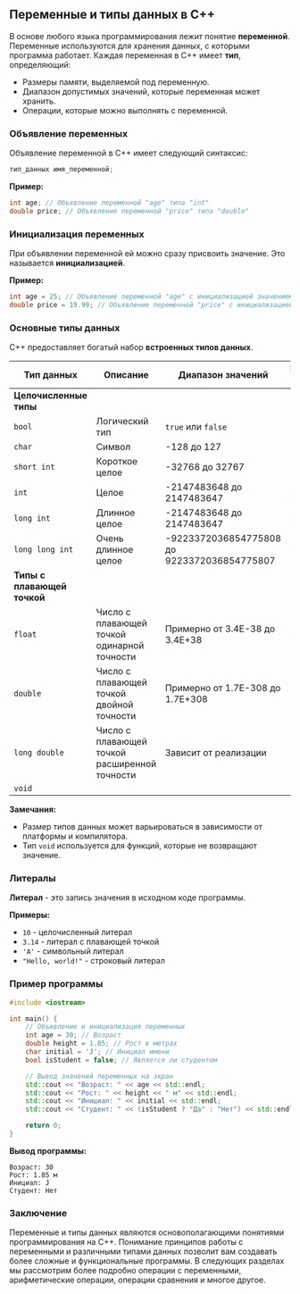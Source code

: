 ## Переменные и типы данных в C++

В основе любого языка программирования лежит понятие **переменной**. Переменные используются для хранения данных, с которыми программа работает. Каждая переменная в C++ имеет **тип**, определяющий:

- Размеры памяти, выделяемой под переменную.
- Диапазон допустимых значений, которые переменная может хранить.
- Операции, которые можно выполнять с переменной.

### Объявление переменных

Объявление переменной в C++ имеет следующий синтаксис:

```c++
тип_данных имя_переменной;
```

**Пример:**

```c++
int age; // Объявление переменной "age" типа "int"
double price; // Объявление переменной "price" типа "double"
```

### Инициализация переменных

При объявлении переменной ей можно сразу присвоить значение. Это называется **инициализацией**. 

**Пример:**

```c++
int age = 25; // Объявление переменной "age" с инициализацией значением 25
double price = 19.99; // Объявление переменной "price" с инициализацией значением 19.99
```

### Основные типы данных

C++ предоставляет богатый набор **встроенных типов данных**. 

| Тип данных | Описание | Диапазон значений | Размер (байт) |
|---|---|---|---|
| **Целочисленные типы** | | | |
| `bool` | Логический тип | `true` или `false` | 1 |
| `char` | Символ | -128 до 127 | 1 |
| `short int` | Короткое целое | -32768 до 32767 | 2 |
| `int` | Целое | -2147483648 до 2147483647 | 4 |
| `long int` | Длинное целое | -2147483648 до 2147483647 | 4 |
| `long long int` | Очень длинное целое | -9223372036854775808 до 9223372036854775807 | 8 |
| **Типы с плавающей точкой** | | | |
| `float` | Число с плавающей точкой одинарной точности | Примерно от 3.4E-38 до 3.4E+38 | 4 |
| `double` | Число с плавающей точкой двойной точности | Примерно от 1.7E-308 до 1.7E+308 | 8 |
| `long double` | Число с плавающей точкой расширенной точности | Зависит от реализации | 8 или 16 |
| `void` |  |  |  |

 **Замечания:**
* Размер типов данных может варьироваться в зависимости от платформы и компилятора.
* Тип `void` используется для функций, которые не возвращают значение.

### Литералы

**Литерал** - это запись значения в исходном коде программы.

**Примеры:**

* `10` - целочисленный литерал
* `3.14` - литерал с плавающей точкой
* `'A'` - символьный литерал
* `"Hello, world!"` - строковый литерал

### Пример программы

```c++
#include <iostream>

int main() {
    // Объявление и инициализация переменных
    int age = 30; // Возраст
    double height = 1.85; // Рост в метрах
    char initial = 'J'; // Инициал имени
    bool isStudent = false; // Является ли студентом

    // Вывод значений переменных на экран
    std::cout << "Возраст: " << age << std::endl;
    std::cout << "Рост: " << height << " м" << std::endl;
    std::cout << "Инициал: " << initial << std::endl;
    std::cout << "Студент: " << (isStudent ? "Да" : "Нет") << std::endl;

    return 0;
}
```

**Вывод программы:**

```
Возраст: 30
Рост: 1.85 м
Инициал: J
Студент: Нет
```

### Заключение

Переменные и типы данных являются основополагающими понятиями программирования на C++. Понимание принципов работы с переменными и  различными типами данных позволит вам создавать более сложные и функциональные программы. В следующих разделах мы рассмотрим более подробно операции с переменными, арифметические операции, операции сравнения и многое другое.
